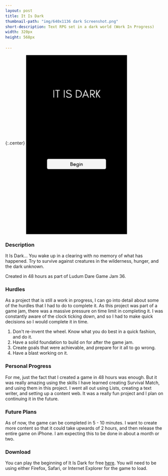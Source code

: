 ```yaml
---
layout: post
title: It Is Dark
thumbnail-path: "img/640x1136 dark Screenshot.png"
short-description: Text RPG set in a dark world (Work In Progress)
width: 320px
height: 568px

---
```


{:.center}
<img src="/img/640x1136 dark Screenshot.png" alt="Survival Match" align="middle" width="320px" height="568px"/>

### Description
It Is Dark... You wake up in a clearing with no memory of what has happened. Try to survive against creatures in the wilderness, hunger, and the dark unknown.

Created in 48 hours as part of Ludum Dare Game Jam 36.

### Hurdles
As a project that is still a work in progress, I can go into detail about some of the hurdles that I had to do to complete it. As this project was part of a game jam, there was a massive pressure on time limit in completing it. I was constantly aware of the clock ticking down, and so I had to make quick decisions so I would complete it in time.

1. Don't re-invent the wheel. Know what you do best in a quick fashion, and do it.
2. Have a solid foundation to build on for after the game jam.
3. Create goals that were achievable, and prepare for it all to go wrong.
4. Have a blast working on it.

### Personal Progress
For me, just the fact that I created a game in 48 hours was enough. But it was really amazing using the skills I have learned creating Survival Match, and using them in this project. I went all out using Lists, creating a text writer, and setting up a content web. It was a really fun project and I plan on continuing it in the future.

### Future Plans
As of now, the game can be completed in 5 - 10 minutes. I want to create more content so that it could take upwards of 2 hours, and then release the entire game on iPhone. I am expecting this to be done in about a month or two.

### Download
You can play the beginning of It Is Dark for free [here](https://goducks713.itch.io/it-is-dark). You will need to be using either Firefox, Safari, or Internet Explorer for the game to load.